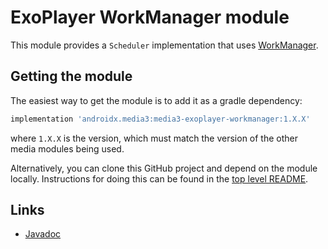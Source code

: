 # ExoPlayer WorkManager module

This module provides a `Scheduler` implementation that uses [WorkManager][].

[WorkManager]: https://developer.android.com/topic/libraries/architecture/workmanager.html

## Getting the module

The easiest way to get the module is to add it as a gradle dependency:

```groovy
implementation 'androidx.media3:media3-exoplayer-workmanager:1.X.X'
```

where `1.X.X` is the version, which must match the version of the other media
modules being used.

Alternatively, you can clone this GitHub project and depend on the module
locally. Instructions for doing this can be found in the [top level README][].

[top level README]: ../../README.md

## Links

*   [Javadoc][]

[Javadoc]: https://developer.android.com/reference/androidx/media3/exoplayer/workmanager/package-summary
